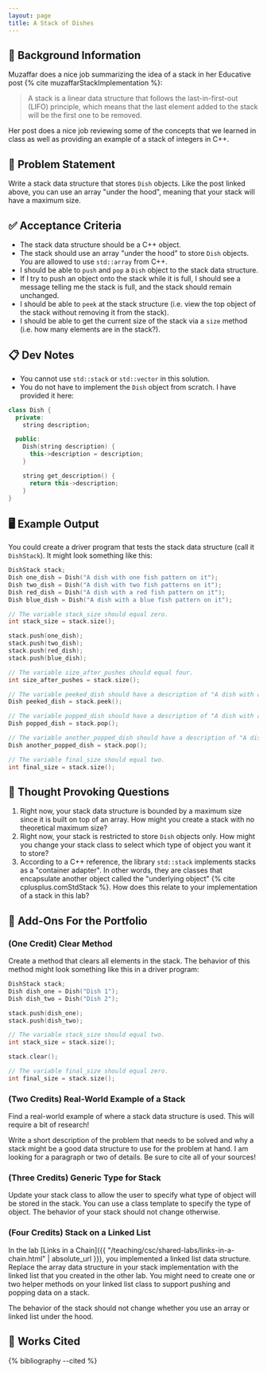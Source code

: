 ```yaml
---
layout: page
title: A Stack of Dishes
---
```


## 🔖 Background Information

Muzaffar does a nice job summarizing the idea of a stack in her Educative post {% cite muzaffarStackImplementation %}:

> A stack is a linear data structure that follows the last-in-first-out (LIFO) principle, which means that the last element added to the stack will be the first one to be removed.

Her post does a nice job reviewing some of the concepts that we learned in class as well as providing an example of a stack of integers in C++.

## 🎯 Problem Statement

Write a stack data structure that stores `Dish` objects. Like the post linked above, you can use an array "under the hood", meaning that your stack will have a maximum size.

## ✅ Acceptance Criteria

* The stack data structure should be a C++ object.
* The stack should use an array "under the hood" to store `Dish` objects. You are allowed to use `std::array` from C++.
* I should be able to `push` and `pop` a `Dish` object to the stack data structure.
* If I try to push an object onto the stack while it is full, I should see a message telling me the stack is full, and the stack should remain unchanged.
* I should be able to `peek` at the stack structure (i.e. view the top object of the stack without removing it from the stack).
* I should be able to get the current size of the stack via a `size` method (i.e. how many elements are in the stack?).

## 📋 Dev Notes

* You cannot use `std::stack` or `std::vector` in this solution.
* You do not have to implement the `Dish` object from scratch. I have provided it here:

```cpp
class Dish {
  private:
    string description;

  public:
    Dish(string description) {
      this->description = description;
    }

    string get_description() {
      return this->description;
    }
}
```

## 🖥️ Example Output

You could create a driver program that tests the stack data structure (call it `DishStack`). It might look something like this:

```cpp
DishStack stack;
Dish one_dish = Dish("A dish with one fish pattern on it");
Dish two_dish = Dish("A dish with two fish patterns on it");
Dish red_dish = Dish("A dish with a red fish pattern on it");
Dish blue_dish = Dish("A dish with a blue fish pattern on it");

// The variable stack_size should equal zero.
int stack_size = stack.size();

stack.push(one_dish);
stack.push(two_dish);
stack.push(red_dish);
stack.push(blue_dish);

// The variable size_after_pushes should equal four.
int size_after_pushes = stack.size();

// The variable peeked_dish should have a description of "A dish with a blue fish pattern on it"
Dish peeked_dish = stack.peek();

// The variable popped_dish should have a description of "A dish with a blue fish pattern on it"
Dish popped_dish = stack.pop();

// The variable another_popped_dish should have a description of "A dish with a red fish pattern on it"
Dish another_popped_dish = stack.pop();

// The variable final_size should equal two.
int final_size = stack.size();
```

## 📝 Thought Provoking Questions

1. Right now, your stack data structure is bounded by a maximum size since it is built on top of an array. How might you create a stack with no theoretical maximum size?
2. Right now, your stack is restricted to store `Dish` objects only. How might you change your stack class to select which type of object you want it to store?
3. According to a C++ reference, the library `std::stack` implements stacks as a "container adapter". In other words, they are classes that encapsulate another object called the "underlying object" {% cite cplusplus.comStdStack %}. How does this relate to your implementation of a stack in this lab?

## 💼 Add-Ons For the Portfolio

### (One Credit) Clear Method

Create a method that clears all elements in the stack. The behavior of this method might look something like this in a driver program:

```cpp
DishStack stack;
Dish dish_one = Dish("Dish 1");
Dish dish_two = Dish("Dish 2");

stack.push(dish_one);
stack.push(dish_two);

// The variable stack_size should equal two.
int stack_size = stack.size();

stack.clear();

// The variable final_size should equal zero.
int final_size = stack.size();
```

### (Two Credits) Real-World Example of a Stack

Find a real-world example of where a stack data structure is used. This will require a bit of research!

Write a short description of the problem that needs to be solved and why a stack might be a good data structure to use for the problem at hand. I am looking for a paragraph or two of details. Be sure to cite all of your sources!

### (Three Credits) Generic Type for Stack

Update your stack class to allow the user to specify what type of object will be stored in the stack. You can use a class template to specify the type of object. The behavior of your stack should not change otherwise.

### (Four Credits) Stack on a Linked List

In the lab [Links in a Chain]({{ "/teaching/csc/shared-labs/links-in-a-chain.html" | absolute_url }}), you implemented a linked list data structure. Replace the array data structure in your stack implementation with the linked list that you created in the other lab. You might need to create one or two helper methods on your linked list class to support pushing and popping data on a stack.

The behavior of the stack should not change whether you use an array or linked list under the hood.

## 📘 Works Cited

{% bibliography --cited %}
